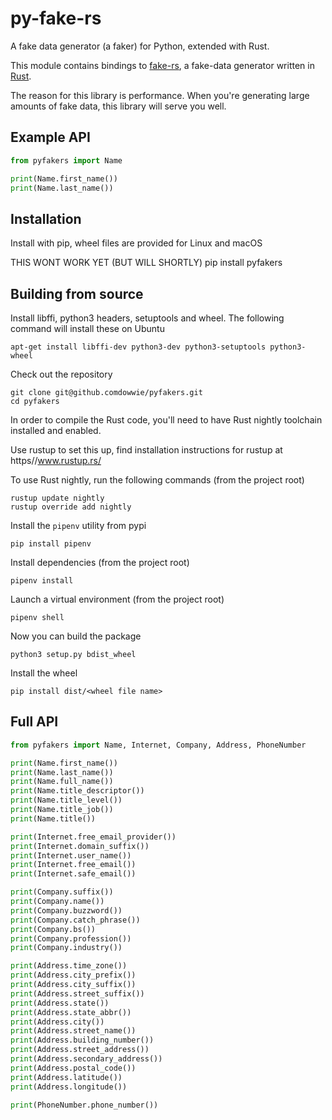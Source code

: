 # py-fake-rs 


A fake data generator (a faker) for Python, extended with Rust.

This module contains bindings to [fake-rs](https//github.com/cksac/fake-rs),
a fake-data generator written in [Rust](https//www.rust-lang.org/).


The reason for this library is performance. When you're generating large amounts
of fake data, this library will serve you well.


## Example API

```python
from pyfakers import Name

print(Name.first_name())
print(Name.last_name())
```


## Installation

Install with pip, wheel files are provided for Linux and macOS

THIS WONT WORK YET (BUT WILL SHORTLY)    pip install pyfakers 


## Building from source

Install libffi, python3 headers, setuptools and wheel. The following command will install these on Ubuntu

    apt-get install libffi-dev python3-dev python3-setuptools python3-wheel

Check out the repository

    git clone git@github.comdowwie/pyfakers.git
    cd pyfakers

In order to compile the Rust code, you'll need to have Rust nightly toolchain installed and enabled.

Use rustup to set this up, find installation instructions for rustup at https//www.rustup.rs/

To use Rust nightly, run the following commands (from the project root)

    rustup update nightly
    rustup override add nightly

Install the ``pipenv`` utility from pypi
	
	pip install pipenv

Install dependencies (from the project root)

	pipenv install

Launch a virtual environment (from the project root)

	pipenv shell

Now you can build the package

    python3 setup.py bdist_wheel

Install the wheel

	pip install dist/<wheel file name>


## Full API 

```python
from pyfakers import Name, Internet, Company, Address, PhoneNumber

print(Name.first_name())
print(Name.last_name())
print(Name.full_name())
print(Name.title_descriptor())
print(Name.title_level())
print(Name.title_job())
print(Name.title())

print(Internet.free_email_provider())
print(Internet.domain_suffix())
print(Internet.user_name())
print(Internet.free_email())
print(Internet.safe_email())

print(Company.suffix())
print(Company.name())
print(Company.buzzword())
print(Company.catch_phrase())
print(Company.bs())
print(Company.profession())
print(Company.industry())

print(Address.time_zone())
print(Address.city_prefix())
print(Address.city_suffix())
print(Address.street_suffix())
print(Address.state())
print(Address.state_abbr())
print(Address.city())
print(Address.street_name())
print(Address.building_number())
print(Address.street_address())
print(Address.secondary_address())
print(Address.postal_code())
print(Address.latitude())
print(Address.longitude())

print(PhoneNumber.phone_number())
```
